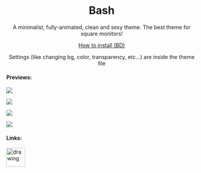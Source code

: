 <h1 align=center> Bash </h1>

<p align=center>A minimalist, fully-animated, clean and sexy theme. The best theme for square monitors!</p>

<p align=center><a href=https://0x71.cc/bd/guide/#installthemesplugins>How to install (BD)</a></p>

<p align=center>Settings (like changing bg, color, transparency, etc...) are inside the theme file</p>

#### Previews:

![](https://cdn.discordapp.com/attachments/539180316447997974/661625922994044938/1.png)

![](https://cdn.discordapp.com/attachments/539180316447997974/661625934239105115/2.png)

![](https://cdn.discordapp.com/attachments/539180316447997974/661625919785664532/3.png)

![](https://cdn.discordapp.com/attachments/539180316447997974/661625903259844618/4.png)


#### Links:

[<img src="https://i.redd.it/cpk12az6mo141.png" alt="drawing" width="50"/>](https://discord.gg/jGmSTkk)
